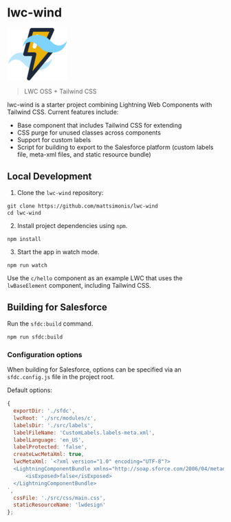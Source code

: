 # lwc-wind

<img src="./static/logo.svg" alt="lwc-wind logo" width="140">

> LWC OSS + Tailwind CSS

lwc-wind is a starter project combining Lightning Web Components with Tailwind CSS. Current features include:

- Base component that includes Tailwind CSS for extending
- CSS purge for unused classes across components
- Support for custom labels
- Script for building to export to the Salesforce platform (custom labels file, meta-xml files, and static resource bundle)

## Local Development

1. Clone the `lwc-wind` repository:

```
git clone https://github.com/mattsimonis/lwc-wind
cd lwc-wind
```

2. Install project dependencies using `npm`.

```
npm install
```

3. Start the app in watch mode.

```
npm run watch
```

Use the `c/hello` component as an example LWC that uses the `lwBaseElement` component, including Tailwind CSS.

## Building for Salesforce

Run the `sfdc:build` command.

```bash
npm run sfdc:build
```

### Configuration options

When building for Salesforce, options can be specified via an `sfdc.config.js` file in the project root.

Default options:

```js
{
  exportDir: './sfdc',
  lwcRoot: './src/modules/c',
  labelsDir: './src/labels',
  labelFileName: 'CustomLabels.labels-meta.xml',
  labelLanguage: 'en_US',
  labelProtected: 'false',
  createLwcMetaXml: true,
  lwcMetaXml: `<?xml version="1.0" encoding="UTF-8"?>
  <LightningComponentBundle xmlns="http://soap.sforce.com/2006/04/metadata">
      <isExposed>false</isExposed>
  </LightningComponentBundle>
`,
  cssFile: './src/css/main.css',
  staticResourceName: 'lwdesign'
};
```
